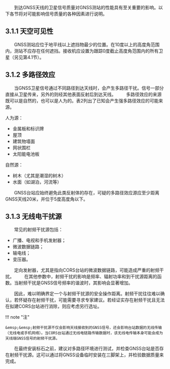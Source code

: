 &emsp;&emsp;到达GNSS天线的卫星信号质量对GNSS测站的性能具有至关重要的影响。以下各节将对可能影响信号质量的各种因素进行说明。

## 3.1.1 天空可见性

&emsp;&emsp;GNSS测站应位于地平线以上遮挡物最少的位置。在10度以上的高度角范围内，测站不应存在任何遮挡。接收机应设置为跟踪0度截止高度角范围内的所有卫星（另见第4.1节）。

## 3.1.2 多路径效应

&emsp;&emsp;当GNSS卫星信号通过不同路径到达天线时，会产生多路径干扰。信号一部分直接从卫星传来，另外的则经其他表面反射后到达天线。
&emsp;&emsp;多路径效应的来源既可以是自然的，也可以是人为的。表2列出了已知会产生强多路径效应的可能来源。

人为源：

- 金属板和标识牌
- 屋顶
- 建筑物墙面
- 网状围栏
- 太阳能电池板

自然源：

- 树木（尤其是潮湿的树木）
- 水面（如湖泊，河流等）

&emsp;&emsp;GNSS台站应始终避免此类反射体的存在，可疑的多路径效应源应至少距离GNSS天线20米，并位于5度高度角以下。

## 3.1.3 无线电干扰源

&emsp;&emsp;常见的射频干扰源包括：

- 广播、电视和手机发射器；
- 微波数据链路；
- 输电线；
- 变压器。

&emsp;&emsp;定向发射器，尤其是指向CORS台站的微波数据链路，可能造成严重的射频干扰。
&emsp;&emsp;在其他参数中，射频干扰的影响是频率、辐射功率和到干扰源距离的函数。当射频干扰是GNSS信号频率的谐波时，其影响会显著增加。

&emsp;&emsp;因此，难以明确界定一个与射频干扰源的安全操作距离。射频干扰往往难以确认，若怀疑存在射频干扰，可能需要寻求专家建议。若经证实存在射频干扰且无法在拟建CORS台站进行消除，则应考虑另行选址。


!!! note "注"

    &emsp;&emsp;射频干扰源不仅会影响天线接收到的GNSS信号，还会影响台站数据的无线传输（无线电或手机网络）。当CORS台站通过无线电链路传输数据时，该无线电传输本身可能会成为天线端GNSS信号的射频干扰源。

&emsp;&emsp;在最终安装标石之前，建议对多路径环境进行测试，并检查GNSS台站是否存在射频干扰源。这可以通过将GNSS设备临时安装在三脚架上，并检验数据质量来完成。
